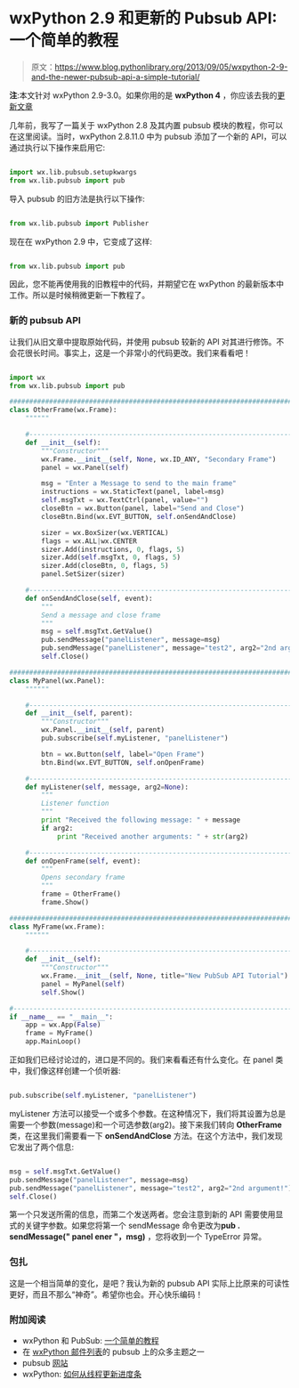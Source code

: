 # wxPython 2.9 和更新的 Pubsub API:一个简单的教程

> 原文：<https://www.blog.pythonlibrary.org/2013/09/05/wxpython-2-9-and-the-newer-pubsub-api-a-simple-tutorial/>

**注**:本文针对 wxPython 2.9-3.0。如果你用的是 **wxPython 4** ，你应该去我的[更新文章](https://www.blog.pythonlibrary.org/2019/03/28/wxpython-4-and-pubsub/)

几年前，我写了一篇关于 wxPython 2.8 及其内置 pubsub 模块的教程，你可以在这里阅读。当时，wxPython 2.8.11.0 中为 pubsub 添加了一个新的 API，可以通过执行以下操作来启用它:

```py

import wx.lib.pubsub.setupkwargs
from wx.lib.pubsub import pub

```

导入 pubsub 的旧方法是执行以下操作:

```py

from wx.lib.pubsub import Publisher

```

现在在 wxPython 2.9 中，它变成了这样:

```py

from wx.lib.pubsub import pub

```

因此，您不能再使用我的旧教程中的代码，并期望它在 wxPython 的最新版本中工作。所以是时候稍微更新一下教程了。

### 新的 pubsub API

让我们从旧文章中提取原始代码，并使用 pubsub 较新的 API 对其进行修饰。不会花很长时间。事实上，这是一个非常小的代码更改。我们来看看吧！

```py

import wx
from wx.lib.pubsub import pub 

########################################################################
class OtherFrame(wx.Frame):
    """"""

    #----------------------------------------------------------------------
    def __init__(self):
        """Constructor"""
        wx.Frame.__init__(self, None, wx.ID_ANY, "Secondary Frame")
        panel = wx.Panel(self)

        msg = "Enter a Message to send to the main frame"
        instructions = wx.StaticText(panel, label=msg)
        self.msgTxt = wx.TextCtrl(panel, value="")
        closeBtn = wx.Button(panel, label="Send and Close")
        closeBtn.Bind(wx.EVT_BUTTON, self.onSendAndClose)

        sizer = wx.BoxSizer(wx.VERTICAL)
        flags = wx.ALL|wx.CENTER
        sizer.Add(instructions, 0, flags, 5)
        sizer.Add(self.msgTxt, 0, flags, 5)
        sizer.Add(closeBtn, 0, flags, 5)
        panel.SetSizer(sizer)

    #----------------------------------------------------------------------
    def onSendAndClose(self, event):
        """
        Send a message and close frame
        """
        msg = self.msgTxt.GetValue()
        pub.sendMessage("panelListener", message=msg)
        pub.sendMessage("panelListener", message="test2", arg2="2nd argument!")
        self.Close()

########################################################################
class MyPanel(wx.Panel):
    """"""

    #----------------------------------------------------------------------
    def __init__(self, parent):
        """Constructor"""
        wx.Panel.__init__(self, parent)
        pub.subscribe(self.myListener, "panelListener")

        btn = wx.Button(self, label="Open Frame")
        btn.Bind(wx.EVT_BUTTON, self.onOpenFrame)

    #----------------------------------------------------------------------
    def myListener(self, message, arg2=None):
        """
        Listener function
        """
        print "Received the following message: " + message
        if arg2:
            print "Received another arguments: " + str(arg2)

    #----------------------------------------------------------------------
    def onOpenFrame(self, event):
        """
        Opens secondary frame
        """
        frame = OtherFrame()
        frame.Show()

########################################################################
class MyFrame(wx.Frame):
    """"""

    #----------------------------------------------------------------------
    def __init__(self):
        """Constructor"""
        wx.Frame.__init__(self, None, title="New PubSub API Tutorial")
        panel = MyPanel(self)
        self.Show()

#----------------------------------------------------------------------
if __name__ == "__main__":
    app = wx.App(False)
    frame = MyFrame()
    app.MainLoop()

```

正如我们已经讨论过的，进口是不同的。我们来看看还有什么变化。在 panel 类中，我们像这样创建一个侦听器:

```py

pub.subscribe(self.myListener, "panelListener")

```

myListener 方法可以接受一个或多个参数。在这种情况下，我们将其设置为总是需要一个参数(message)和一个可选参数(arg2)。接下来我们转向 **OtherFrame** 类，在这里我们需要看一下 **onSendAndClose** 方法。在这个方法中，我们发现它发出了两个信息:

```py

msg = self.msgTxt.GetValue()
pub.sendMessage("panelListener", message=msg)
pub.sendMessage("panelListener", message="test2", arg2="2nd argument!")
self.Close()

```

第一个只发送所需的信息，而第二个发送两者。您会注意到新的 API 需要使用显式的关键字参数。如果您将第一个 sendMessage 命令更改为**pub . sendMessage(" panel ener "，msg)** ，您将收到一个 TypeError 异常。

### 包扎

这是一个相当简单的变化，是吧？我认为新的 pubsub API 实际上比原来的可读性更好，而且不那么“神奇”。希望你也会。开心快乐编码！

### 附加阅读

*   wxPython 和 PubSub: [一个简单的教程](https://www.blog.pythonlibrary.org/2010/06/27/wxpython-and-pubsub-a-simple-tutorial/)
*   在 [wxPython 邮件列表](https://groups.google.com/forum/#!searchin/wxpython-users/pubsub/wxpython-users/tKbfaVr-URk/2uZDkfd0k34J)的 pubsub 上的众多主题之一
*   pubsub [网站](http://pubsub.sourceforge.net/)
*   wxPython: [如何从线程更新进度条](https://www.blog.pythonlibrary.org/2013/09/04/wxpython-how-to-update-a-progress-bar-from-a-thread/)